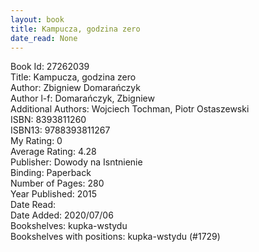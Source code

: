 ```yaml
---
layout: book
title: Kampucza, godzina zero
date_read: None
---
```


Book Id: 27262039<br />
Title: Kampucza, godzina zero<br />
Author: Zbigniew Domarańczyk<br />
Author l-f: Domarańczyk, Zbigniew<br />
Additional Authors: Wojciech Tochman, Piotr Ostaszewski<br />
ISBN: 8393811260<br />
ISBN13: 9788393811267<br />
My Rating: 0<br />
Average Rating: 4.28<br />
Publisher: Dowody na Isntnienie<br />
Binding: Paperback<br />
Number of Pages: 280<br />
Year Published: 2015<br />
Date Read: <br />
Date Added: 2020/07/06<br />
Bookshelves: kupka-wstydu<br />
Bookshelves with positions: kupka-wstydu (#1729)<br />

